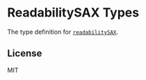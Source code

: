 # ReadabilitySAX Types

The type definition for [`readabilitySAX`](https://github.com/fb55/readabilitysax).

## License

MIT
